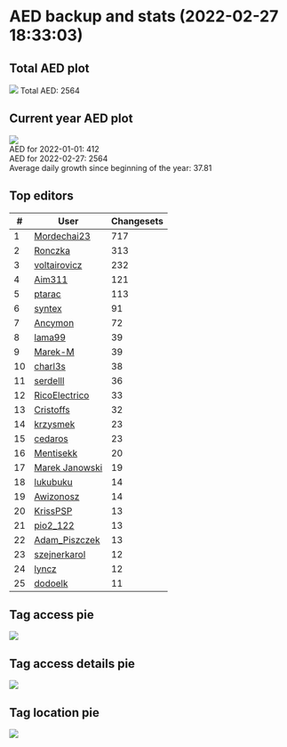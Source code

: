 # AED backup and stats (2022-02-27 18:33:03)


## Total AED plot
![](report_data/total_aed.png)
Total AED: 2564

## Current year AED plot
![](report_data/current_year_aed.png)\
AED for 2022-01-01: 412\
AED for 2022-02-27: 2564\
Average daily growth since beginning of the year: 37.81

## Top editors
| # | User | Changesets |
| ------------- | ------------- | ------------- |
| 1 | [Mordechai23](<https://www.openstreetmap.org/user/Mordechai23>) | 717 |
| 2 | [Ronczka](<https://www.openstreetmap.org/user/Ronczka>) | 313 |
| 3 | [voltairovicz](<https://www.openstreetmap.org/user/voltairovicz>) | 232 |
| 4 | [Aim311](<https://www.openstreetmap.org/user/Aim311>) | 121 |
| 5 | [ptarac](<https://www.openstreetmap.org/user/ptarac>) | 113 |
| 6 | [syntex](<https://www.openstreetmap.org/user/syntex>) | 91 |
| 7 | [Ancymon](<https://www.openstreetmap.org/user/Ancymon>) | 72 |
| 8 | [lama99](<https://www.openstreetmap.org/user/lama99>) | 39 |
| 9 | [Marek-M](<https://www.openstreetmap.org/user/Marek-M>) | 39 |
| 10 | [charl3s](<https://www.openstreetmap.org/user/charl3s>) | 38 |
| 11 | [serdelll](<https://www.openstreetmap.org/user/serdelll>) | 36 |
| 12 | [RicoElectrico](<https://www.openstreetmap.org/user/RicoElectrico>) | 33 |
| 13 | [Cristoffs](<https://www.openstreetmap.org/user/Cristoffs>) | 32 |
| 14 | [krzysmek](<https://www.openstreetmap.org/user/krzysmek>) | 23 |
| 15 | [cedaros](<https://www.openstreetmap.org/user/cedaros>) | 23 |
| 16 | [Mentisekk](<https://www.openstreetmap.org/user/Mentisekk>) | 20 |
| 17 | [Marek Janowski](<https://www.openstreetmap.org/user/Marek Janowski>) | 19 |
| 18 | [lukubuku](<https://www.openstreetmap.org/user/lukubuku>) | 14 |
| 19 | [Awizonosz](<https://www.openstreetmap.org/user/Awizonosz>) | 14 |
| 20 | [KrissPSP](<https://www.openstreetmap.org/user/KrissPSP>) | 13 |
| 21 | [pio2_122](<https://www.openstreetmap.org/user/pio2_122>) | 13 |
| 22 | [Adam_Piszczek](<https://www.openstreetmap.org/user/Adam_Piszczek>) | 13 |
| 23 | [szejnerkarol](<https://www.openstreetmap.org/user/szejnerkarol>) | 12 |
| 24 | [lyncz](<https://www.openstreetmap.org/user/lyncz>) | 12 |
| 25 | [dodoelk](<https://www.openstreetmap.org/user/dodoelk>) | 11 |

## Tag access pie
![](report_data/tag_access.png)

## Tag access details pie
![](report_data/tag_access_details.png)

## Tag location pie
![](report_data/tag_location.png)
